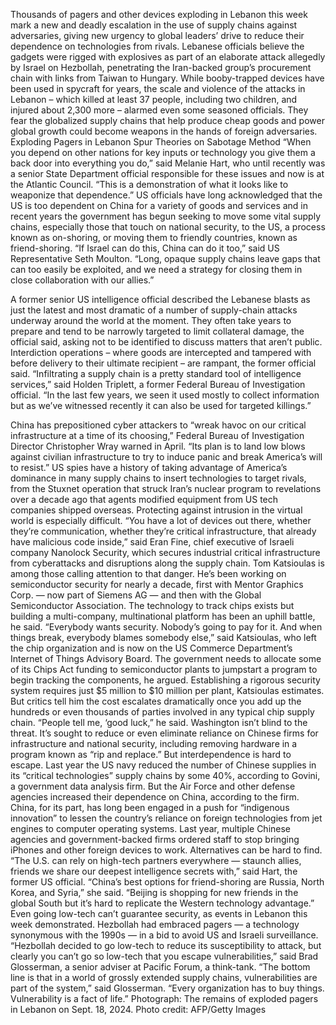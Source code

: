 Thousands of pagers and other devices exploding in Lebanon this week mark a new and deadly escalation in the use of supply chains against adversaries, giving new urgency to global leaders’ drive to reduce their dependence on technologies from rivals.
Lebanese officials believe the gadgets were rigged with explosives as part of an elaborate attack allegedly by Israel on Hezbollah, penetrating the Iran-backed group’s procurement chain with links from Taiwan to Hungary.
While booby-trapped devices have been used in spycraft for years, the scale and violence of the attacks in Lebanon – which killed at least 37 people, including two children, and injured about 2,300 more – alarmed even some seasoned officials. They fear the globalized supply chains that help produce cheap goods and power global growth could become weapons in the hands of foreign adversaries.
Exploding Pagers in Lebanon Spur Theories on Sabotage Method
“When you depend on other nations for key inputs or technology you give them a back door into everything you do,” said Melanie Hart, who until recently was a senior State Department official responsible for these issues and now is at the Atlantic Council. “This is a demonstration of what it looks like to weaponize that dependence.”
US officials have long acknowledged that the US is too dependent on China for a variety of goods and services and in recent years the government has begun seeking to move some vital supply chains, especially those that touch on national security, to the US, a process known as on-shoring, or moving them to friendly countries, known as friend-shoring.
“If Israel can do this, China can do it too,” said US Representative Seth Moulton. “Long, opaque supply chains leave gaps that can too easily be exploited, and we need a strategy for closing them in close collaboration with our allies.”

A former senior US intelligence official described the Lebanese blasts as just the latest and most dramatic of a number of supply-chain attacks underway around the world at the moment. They often take years to prepare and tend to be narrowly targeted to limit collateral damage, the official said, asking not to be identified to discuss matters that aren’t public. Interdiction operations – where goods are intercepted and tampered with before delivery to their ultimate recipient – are rampant, the former official said.
“Infiltrating a supply chain is a pretty standard tool of intelligence services,” said Holden Triplett, a former Federal Bureau of Investigation official. “In the last few years, we seen it used mostly to collect information but as we’ve witnessed recently it can also be used for targeted killings.”





China has prepositioned cyber attackers to “wreak havoc on our critical infrastructure at a time of its choosing,” Federal Bureau of Investigation Director Christopher Wray warned in April. “Its plan is to land low blows against civilian infrastructure to try to induce panic and break America’s will to resist.”
US spies have a history of taking advantage of America’s dominance in many supply chains to insert technologies to target rivals, from the Stuxnet operation that struck Iran’s nuclear program to revelations over a decade ago that agents modified equipment from US tech companies shipped overseas.
Protecting against intrusion in the virtual world is especially difficult.
“You have a lot of devices out there, whether they’re communication, whether they’re critical infrastructure, that already have malicious code inside,” said Eran Fine, chief executive of Israeli company Nanolock Security, which secures industrial critical infrastructure from cyberattacks and disruptions along the supply chain.
Tom Katsioulas is among those calling attention to that danger. He’s been working on semiconductor security for nearly a decade, first with Mentor Graphics Corp. — now part of Siemens AG — and then with the Global Semiconductor Association. The technology to track chips exists but building a multi-company, multinational platform has been an uphill battle, he said.
“Everybody wants security. Nobody’s going to pay for it. And when things break, everybody blames somebody else,” said Katsioulas, who left the chip organization and is now on the US Commerce Department’s Internet of Things Advisory Board.
The government needs to allocate some of its Chips Act funding to semiconductor plants to jumpstart a program to begin tracking the components, he argued. Establishing a rigorous security system requires just $5 million to $10 million per plant, Katsioulas estimates. But critics tell him the cost escalates dramatically once you add up the hundreds or even thousands of parties involved in any typical chip supply chain.
“People tell me, ‘good luck,” he said.
Washington isn’t blind to the threat. It’s sought to reduce or even eliminate reliance on Chinese firms for infrastructure and national security, including removing hardware in a program known as “rip and replace.”
But interdependence is hard to escape. Last year the US navy reduced the number of Chinese supplies in its “critical technologies” supply chains by some 40%, according to Govini, a government data analysis firm. But the Air Force and other defense agencies increased their dependence on China, according to the firm.
China, for its part, has long been engaged in a push for “indigenous innovation” to lessen the country’s reliance on foreign technologies from jet engines to computer operating systems. Last year, multiple Chinese agencies and government-backed firms ordered staff to stop bringing iPhones and other foreign devices to work.
Alternatives can be hard to find.
“The U.S. can rely on high-tech partners everywhere — staunch allies, friends we share our deepest intelligence secrets with,” said Hart, the former US official.
“China’s best options for friend-shoring are Russia, North Korea, and Syria,” she said. “Beijing is shopping for new friends in the global South but it’s hard to replicate the Western technology advantage.”
Even going low-tech can’t guarantee security, as events in Lebanon this week demonstrated.
Hezbollah had embraced pagers — a technology synonymous with the 1990s — in a bid to avoid US and Israeli surveillance.
“Hezbollah decided to go low-tech to reduce its susceptibility to attack, but clearly you can’t go so low-tech that you escape vulnerabilities,” said Brad Glosserman, a senior adviser at Pacific Forum, a think-tank.
“The bottom line is that in a world of grossly extended supply chains, vulnerabilities are part of the system,” said Glosserman. “Every organization has to buy things. Vulnerability is a fact of life.”
Photograph: The remains of exploded pagers in Lebanon on Sept. 18, 2024. Photo credit: AFP/Getty Images